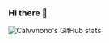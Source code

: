 ### Hi there 👋

<!--
**Calvvnono/Calvvnono** is a ✨ _special_ ✨ repository because its `README.md` (this file) appears on your GitHub profile.

Here are some ideas to get you started:

- 🔭 I’m currently working on ...
- 🌱 I’m currently learning ...
- 👯 I’m looking to collaborate on ...
- 🤔 I’m looking for help with ...
- 💬 Ask me about ...
- 📫 How to reach me: ...
- 😄 Pronouns: ...
- ⚡ Fun fact: ...
-->
![Calvvnono's GitHub stats](https://github-readme-stats.vercel.app/api?username=anuraghazra&theme=tokyonight_icons=true)
